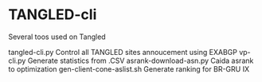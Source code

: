 # TANGLED-cli
Several toos used on Tangled

tangled-cli.py  Control all TANGLED sites annoucement using EXABGP
vp-cli.py       Generate statistics from .CSV
asrank-download-asn.py  Caida asrank to optimization
gen-client-cone-aslist.sh Generate ranking for BR-GRU IX

